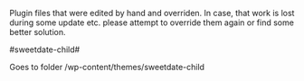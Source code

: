 Plugin files that were edited by hand and overriden. In case, that work is lost during some update etc. please attempt to override them again or find some better solution.

#sweetdate-child#

Goes to folder /wp-content/themes/sweetdate-child